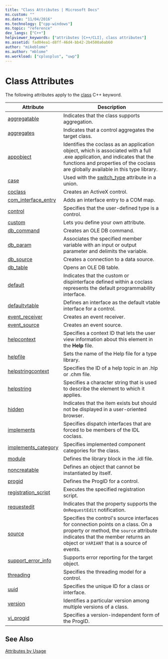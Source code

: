 ```yaml
---
title: "Class Attributes | Microsoft Docs"
ms.custom: ""
ms.date: "11/04/2016"
ms.technology: ["cpp-windows"]
ms.topic: "reference"
dev_langs: ["C++"]
helpviewer_keywords: ["attributes [C++/CLI], class attributes"]
ms.assetid: fad04ea1-d8ff-46d4-bb42-2b4500a6ab60
author: "mikeblome"
ms.author: "mblome"
ms.workload: ["cplusplus", "uwp"]
---
```

# Class Attributes

The following attributes apply to the [class](../cpp/class-cpp.md) C++ keyword.

|Attribute|Description|
|---------------|-----------------|
|[aggregatable](aggregatable.md)|Indicates that the class supports aggregation.|
|[aggregates](aggregates.md)|Indicates that a control aggregates the target class.|
|[appobject](appobject.md)|Identifies the coclass as an application object, which is associated with a full .exe application, and indicates that the functions and properties of the coclass are globally available in this type library.|
|[case](case-cpp.md)|Used with the [switch_type](switch-type.md) attribute in a union.|
|[coclass](coclass.md)|Creates an ActiveX control.|
|[com_interface_entry](com-interface-entry-cpp.md)|Adds an interface entry to a COM map.|
|[control](control.md)|Specifies that the user-defined type is a control.|
|[custom](custom-cpp.md)|Lets you define your own attribute.|
|[db_command](db-command.md)|Creates an OLE DB command.|
|[db_param](db-param.md)|Associates the specified member variable with an input or output parameter and delimits the variable.|
|[db_source](db-source.md)|Creates a connection to a data source.|
|[db_table](db-table.md)|Opens an OLE DB table.|
|[default](default-cpp.md)|Indicates that the custom or dispinterface defined within a coclass represents the default programmability interface.|
|[defaultvtable](defaultvtable.md)|Defines an interface as the default vtable interface for a control.|
|[event_receiver](event-receiver.md)|Creates an event receiver.|
|[event_source](event-source.md)|Creates an event source.|
|[helpcontext](helpcontext.md)|Specifies a context ID that lets the user view information about this element in the **Help** file.|
|[helpfile](helpfile.md)|Sets the name of the Help file for a type library.|
|[helpstringcontext](helpstringcontext.md)|Specifies the ID of a help topic in an .hlp or .chm file.|
|[helpstring](helpstring.md)|Specifies a character string that is used to describe the element to which it applies.|
|[hidden](hidden.md)|Indicates that the item exists but should not be displayed in a user-oriented browser.|
|[implements](implements-cpp.md)|Specifies dispatch interfaces that are forced to be members of the IDL coclass.|
|[implements_category](implements-category.md)|Specifies implemented component categories for the class.|
|[module](module-cpp.md)|Defines the library block in the .idl file.|
|[noncreatable](noncreatable.md)|Defines an object that cannot be instantiated by itself.|
|[progid](progid.md)|Defines the ProgID for a control.|
|[registration_script](registration-script.md)|Executes the specified registration script.|
|[requestedit](requestedit.md)|Indicates that the property supports the `OnRequestEdit` notification.|
|[source](source-cpp.md)|Specifies the control's source interfaces for connection points on a class. On a property or method, the `source` attribute indicates that the member returns an object or `VARIANT` that is a source of events.|
|[support_error_info](support-error-info.md)|Supports error reporting for the target object.|
|[threading](threading-cpp.md)|Specifies the threading model for a control.|
|[uuid](uuid-cpp-attributes.md)|Specifies the unique ID for a class or interface.|
|[version](version-cpp.md)|Identifies a particular version among multiple versions of a class.|
|[vi_progid](vi-progid.md)|Specifies a version-independent form of the ProgID.|

## See Also

[Attributes by Usage](attributes-by-usage.md)